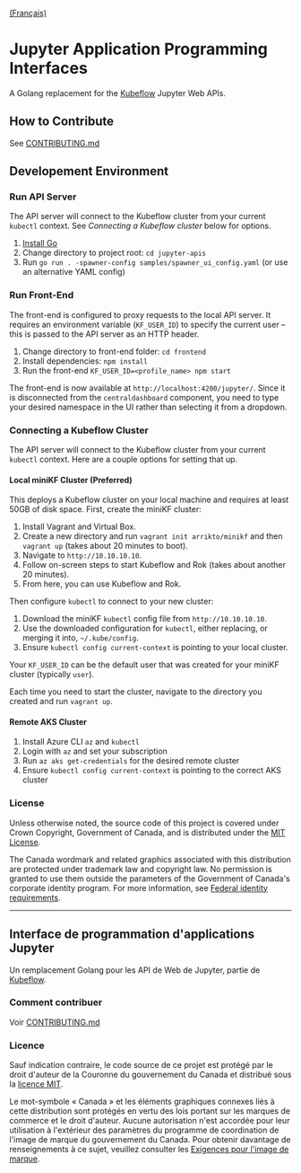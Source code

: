 [(Français)](#interface-de-programmation-dapplications-jupyter)

# Jupyter Application Programming Interfaces

A Golang replacement for the [Kubeflow][] Jupyter Web APIs.

## How to Contribute

See [CONTRIBUTING.md](CONTRIBUTING.md)

## Developement Environment

### Run API Server

The API server will connect to the Kubeflow cluster from your current `kubectl`
context. See _Connecting a Kubeflow cluster_ below for options.

1. [Install Go][]
2. Change directory to project root: `cd jupyter-apis`
3. Run `go run . -spawner-config samples/spawner_ui_config.yaml` (or use an
   alternative YAML config)

### Run Front-End

The front-end is configured to proxy requests to the local API server. It
requires an environment variable (`KF_USER_ID`) to specify the current user –
this is passed to the API server as an HTTP header.

1. Change directory to front-end folder: `cd frontend`
2. Install dependencies: `npm install`
3. Run the front-end `KF_USER_ID=<profile_name> npm start`

The front-end is now available at `http://localhost:4200/jupyter/`. Since it is
disconnected from the `centraldashboard` component, you need to type your
desired namespace in the UI rather than selecting it from a dropdown.

### Connecting a Kubeflow Cluster

The API server will connect to the Kubeflow cluster from your current `kubectl`
context. Here are a couple options for setting that up.

#### Local miniKF Cluster (Preferred)

This deploys a Kubeflow cluster on your local machine and requires at least 50GB
of disk space. First, create the miniKF cluster:

1. Install Vagrant and Virtual Box.
2. Create a new directory and run `vagrant init arrikto/minikf` and then
   `vagrant up` (takes about 20 minutes to boot).
3. Navigate to `http://10.10.10.10`.
4. Follow on-screen steps to start Kubeflow and Rok (takes about another 20
   minutes).
5. From here, you can use Kubeflow and Rok.

Then configure `kubectl` to connect to your new cluster:

1. Download the miniKF `kubectl` config file from `http://10.10.10.10`.
2. Use the downloaded configuration for `kubectl`, either replacing, or merging
   it into, `~/.kube/config`.
3. Ensure `kubectl config current-context` is pointing to your local cluster.

Your `KF_USER_ID` can be the default user that was created for your miniKF
cluster (typically `user`).

Each time you need to start the cluster, navigate to the directory you created
and run `vagrant up`.

#### Remote AKS Cluster

1. Install Azure CLI `az` and `kubectl`
2. Login with `az` and set your subscription
3. Run `az aks get-credentials` for the desired remote cluster
4. Ensure `kubectl config current-context` is pointing to the correct AKS
   cluster

### License

Unless otherwise noted, the source code of this project is covered under Crown
Copyright, Government of Canada, and is distributed under the
[MIT License](LICENSE).

The Canada wordmark and related graphics associated with this distribution are
protected under trademark law and copyright law. No permission is granted to use
them outside the parameters of the Government of Canada's corporate identity
program. For more information, see [Federal identity requirements][].

---

## Interface de programmation d'applications Jupyter

Un remplacement Golang pour les API de Web de Jupyter, partie de [Kubeflow][].

### Comment contribuer

Voir [CONTRIBUTING.md](CONTRIBUTING.md)

### Licence

Sauf indication contraire, le code source de ce projet est protégé par le droit
d'auteur de la Couronne du gouvernement du Canada et distribué sous la
[licence MIT](LICENSE).

Le mot-symbole « Canada » et les éléments graphiques connexes liés à cette
distribution sont protégés en vertu des lois portant sur les marques de commerce
et le droit d'auteur. Aucune autorisation n'est accordée pour leur utilisation à
l'extérieur des paramètres du programme de coordination de l'image de marque du
gouvernement du Canada. Pour obtenir davantage de renseignements à ce sujet,
veuillez consulter les [Exigences pour l'image de marque][].

[exigences pour l'image de marque]:
  https://www.canada.ca/fr/secretariat-conseil-tresor/sujets/communications-gouvernementales/exigences-image-marque.html
[federal identity requirements]:
  https://www.canada.ca/en/treasury-board-secretariat/topics/government-communications/federal-identity-requirements.html
[install go]: https://golang.org/dl/
[kubeflow]: https://github.com/kubeflow/kubeflow
